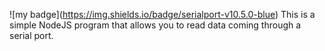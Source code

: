 !\[my badge\](https://img.shields.io/badge/serialport-v10.5.0-blue)
This is a simple NodeJS program that allows you to read data coming through a serial port.
